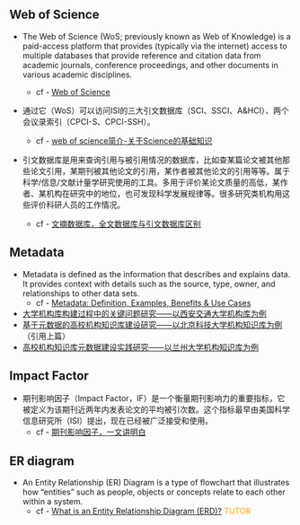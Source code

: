 ## Web of Science
- The Web of Science (WoS; previously known as Web of Knowledge) is a paid-access platform that provides (typically via the internet) access to multiple databases that provide reference and citation data from academic journals, conference proceedings, and other documents in various academic disciplines. 
  - cf - [Web of Science](https://en.wikipedia.org/wiki/Web_of_Science)

- 通过它（WoS）可以访问ISI的三大引文数据库（SCI、SSCI、A&HCI）、两个会议录索引（CPCI-S、CPCI-SSH）。
  - cf - [web of science简介-关于Science的基础知识](https://zhuanlan.zhihu.com/p/544361629)

- 引文数据库是用来查询引用与被引用情况的数据库，比如查某篇论文被其他那些论文引用，某期刊被其他论文的引用，某作者被其他论文的引用等等。属于科学/信息/文献计量学研究使用的工具。多用于评价某论文质量的高低，某作者、某机构在研究中的地位，也可发现科学发展规律等。很多研究类机构用这些评价科研人员的工作情况。
  - cf - [文摘数据库，全文数据库与引文数据库区别](https://zhuanlan.zhihu.com/p/543349087)

## Metadata
- Metadata is defined as the information that describes and explains data. It provides context with details such as the source, type, owner, and relationships to other data sets. 
  - cf - [Metadata: Definition, Examples, Benefits & Use Cases](https://atlan.com/what-is-metadata/#what-are-some-use-cases-of-metadata)
- [大学机构库构建过程中的关键问题研究——以西安交通大学机构库为例](https://kns.cnki.net/kcms2/article/abstract?v=LD-wYsOa3DhCfOL5Sffwol37eSOCVeyLCJOAIGtJ4GUcsC0imA-wxWHuzRXwqOXIPf8LELauWsH4ejddZBBabVFo-NzBpXoWHDbZiRp8Kns787lG0ADH1stPWOqONXTTfi-jHCOLcKQ=&uniplatform=NZKPT&language=CHS)
- [基于元数据的高校机构知识库建设研究——以北京科技大学机构知识库为例](https://kns.cnki.net/kcms2/article/abstract?v=LD-wYsOa3DhbZ1O9HICUhV-wsQKmDO7QyZqnVYxuOPnDlZepOkQ_DRNSiwADXEHEeoidys3F3nFZ_sE-6uuJ6zvZquAHjqKFGo7yrHSY1ywLT1RKTOGzJwaxFunq0R4ibJ7YU0McJM0=&uniplatform=NZKPT&language=CHS) （引用上篇）
- [高校机构知识库元数据建设实践研究——以兰州大学机构知识库为例](https://kns.cnki.net/kcms2/article/abstract?v=LD-wYsOa3Dh8B4F4j5cepvpqjvTngpTYBZF2rARxF_KFBfaxff4gfrc_jPK0wgurasqSNWbPQCP3g3DaQMAlOwrWIlygDaIqdR1NuApxg0srGbjguX9R5JbhnmgFVzj5FBWS5pgH2QX_i7qVWz4gHw==&uniplatform=NZKPT&language=CHS)

## Impact Factor
- 期刊影响因子（Impact Factor，IF）是一个衡量期刊影响力的重要指标，它被定义为该期刊近两年内发表论文的平均被引次数。这个指标最早由美国科学信息研究所（ISI）提出，现在已经被广泛接受和使用。
  - cf - [期刊影响因子，一文讲明白](https://baijiahao.baidu.com/s?id=1777669325019678457&wfr=spider&for=pc)

## ER diagram
- An Entity Relationship (ER) Diagram is a type of flowchart that illustrates how “entities” such as people, objects or concepts relate to each other within a system. 
  - cf - [What is an Entity Relationship Diagram (ERD)?](https://www.lucidchart.com/pages/er-diagrams) <font color=orange>TUTOR</font>

